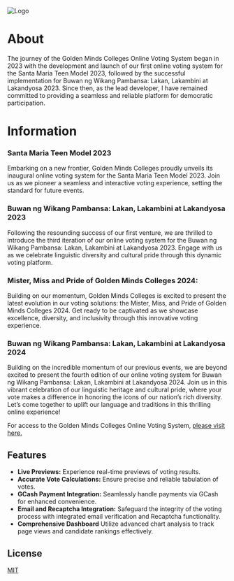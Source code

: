 
![Logo](https://static.goldenmindsbulacan.com/assets/images/dev/4131ADAd.png)


# About
The journey of the Golden Minds Colleges Online Voting System began in 2023 with the development and launch of our first online voting system for the Santa Maria Teen Model 2023, followed by the successful implementation for Buwan ng Wikang Pambansa: Lakan, Lakambini at Lakandyosa 2023. Since then, as the lead developer, I have remained committed to providing a seamless and reliable platform for democratic participation.

# Information

### Santa Maria Teen Model 2023
Embarking on a new frontier, Golden Minds Colleges proudly unveils its inaugural online voting system for the Santa Maria Teen Model 2023. Join us as we pioneer a seamless and interactive voting experience, setting the standard for future events.

### Buwan ng Wikang Pambansa: Lakan, Lakambini at Lakandyosa 2023
Following the resounding success of our first venture, we are thrilled to introduce the third iteration of our online voting system for the Buwan ng Wikang Pambansa: Lakan, Lakambini at Lakandyosa 2023. Engage with us as we celebrate linguistic diversity and cultural pride through this dynamic voting platform.

### Mister, Miss and Pride of Golden Minds Colleges 2024:

Building on our momentum, Golden Minds Colleges is excited to present the latest evolution in our voting solutions: the Mister, Miss, and Pride of Golden Minds Colleges 2024. Get ready to be captivated as we showcase excellence, diversity, and inclusivity through this innovative voting experience.

### Buwan ng Wikang Pambansa: Lakan, Lakambini at Lakandyosa 2024
Building on the incredible momentum of our previous events, we are beyond excited to present the fourth edition of our online voting system for Buwan ng Wikang Pambansa: Lakan, Lakambini at Lakandyosa 2024. Join us in this vibrant celebration of our linguistic heritage and cultural pride, where your vote makes a difference in honoring the icons of our nation’s rich diversity. Let’s come together to uplift our language and traditions in this thrilling online experience!

For access to the Golden Minds Colleges Online Voting System, [please visit here.](https://voting.goldenmindsbulacan.com/)


## Features

- **Live Previews:** Experience real-time previews of voting results.
- **Accurate Vote Calculations:** Ensure precise and reliable tabulation of votes.
- **GCash Payment Integration:** Seamlessly handle payments via GCash for enhanced convenience.
- **Email and Recaptcha Integration:** Safeguard the integrity of the voting process with integrated email verification and Recaptcha functionality.
- **Comprehensive Dashboard** Utilize advanced chart analysis to track page views and candidate rankings effectively.


## License

[MIT](https://github.com/javecilla/GMC_VotingSystem/blob/main/LICENSE)

